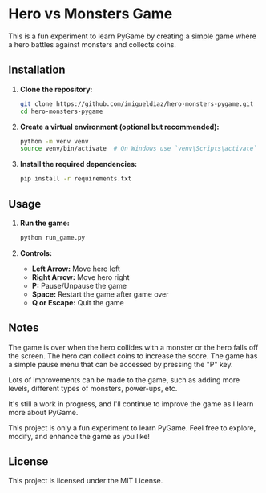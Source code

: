 # Hero vs Monsters Game

This is a fun experiment to learn PyGame by creating a simple game where a hero battles against monsters and collects coins.

## Installation

1. **Clone the repository:**
    ```sh
    git clone https://github.com/imigueldiaz/hero-monsters-pygame.git
    cd hero-monsters-pygame
    ```

2. **Create a virtual environment (optional but recommended):**
    ```sh
    python -m venv venv
    source venv/bin/activate  # On Windows use `venv\Scripts\activate`
    ```

3. **Install the required dependencies:**
    ```sh
    pip install -r requirements.txt
    ```

## Usage

1. **Run the game:**
    ```sh
    python run_game.py
    ```

2. **Controls:**
    - **Left Arrow:** Move hero left
    - **Right Arrow:** Move hero right
    - **P:** Pause/Unpause the game
    - **Space:** Restart the game after game over
    - **Q or Escape:** Quit the game

## Notes
The game is over when the hero collides with a monster or the hero falls off the screen. The hero can collect coins to increase the score. The game has a simple pause menu that can be accessed by pressing the "P" key.

Lots of improvements can be made to the game, such as adding more levels, different types of monsters, power-ups, etc.

It's still a work in progress, and I'll continue to improve the game as I learn more about PyGame.

This project is only a fun experiment to learn PyGame. Feel free to explore, modify, and enhance the game as you like!

## License

This project is licensed under the MIT License.
